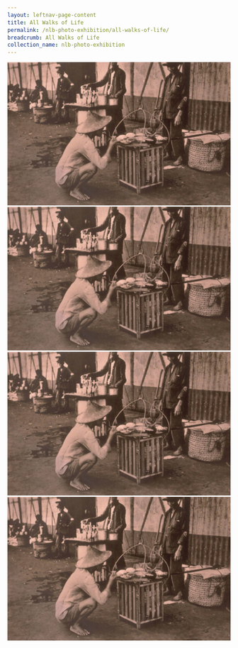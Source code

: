 ```yaml
---
layout: leftnav-page-content
title: All Walks of Life
permalink: /nlb-photo-exhibition/all-walks-of-life/
breadcrumb: All Walks of Life
collection_name: nlb-photo-exhibition
---
```

![Street Hawkers](/images/all-walks-of-life/Sub1-6-street-hawkers-1300.jpg)
![Street Hawkers](/images/all-walks-of-life/Sub1-6-street-hawkers-1400.jpg)
![Street Hawkers](/images/all-walks-of-life/Sub1-6-street-hawkers1200.jpg)
![Street Hawkers](/images/all-walks-of-life/Sub1-6-street-hawkers-110.jpg)
